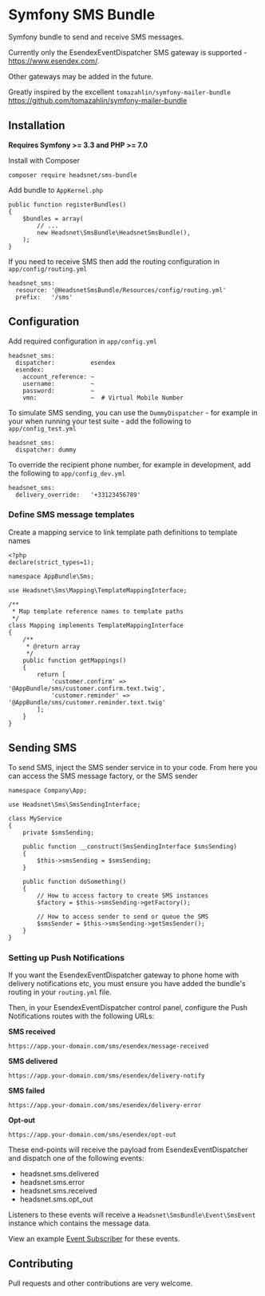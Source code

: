 # Symfony SMS Bundle

Symfony bundle to send and receive SMS messages. 

Currently only the EsendexEventDispatcher SMS gateway is supported - https://www.esendex.com/. 

Other gateways may be added in the future. 

Greatly inspired by the excellent `tomazahlin/symfony-mailer-bundle`
https://github.com/tomazahlin/symfony-mailer-bundle 

## Installation

__Requires Symfony >= 3.3 and PHP >= 7.0__

Install with Composer

`composer require headsnet/sms-bundle`

Add bundle to `AppKernel.php`

```
public function registerBundles()
{
    $bundles = array(
        // ...
        new Headsnet\SmsBundle\HeadsnetSmsBundle(),
    );
}
```

If you need to receive SMS then add the routing configuration in `app/config/routing.yml`

```
headsnet_sms:
  resource: '@HeadsnetSmsBundle/Resources/config/routing.yml'
  prefix:   '/sms'
```

## Configuration

Add required configuration in `app/config.yml`

```
headsnet_sms:
  dispatcher:          esendex
  esendex:
    account_reference: ~
    username:          ~
    password:          ~
    vmn:               ~  # Virtual Mobile Number
```

To simulate SMS sending, you can use the `DummyDispatcher` - for example in your when 
running your test suite - add the following to `app/config_test.yml`

```
headsnet_sms:
  dispatcher: dummy
```

To override the recipient phone number, for example in development, add the following 
to `app/config_dev.yml`

```
headsnet_sms:
  delivery_override:   '+33123456789'
```

### Define SMS message templates

Create a mapping service to link template path definitions to template names

```
<?php
declare(strict_types=1);

namespace AppBundle\Sms;

use Headsnet\Sms\Mapping\TemplateMappingInterface;

/**
 * Map template reference names to template paths
 */
class Mapping implements TemplateMappingInterface
{
	/**
	 * @return array
	 */
	public function getMappings()
	{
		return [
			'customer.confirm' => '@AppBundle/sms/customer.confirm.text.twig',
			'customer.reminder' => '@AppBundle/sms/customer.reminder.text.twig'
		];
	}
}
```

## Sending SMS

To send SMS, inject the SMS sender service in to your code. From here you can access the SMS message factory, or the SMS sender

```
namespace Company\App;

use Headsnet\Sms\SmsSendingInterface;

class MyService
{
    private $smsSending;
        
    public function __construct(SmsSendingInterface $smsSending)
    {
        $this->smsSending = $smsSending;
    }

    public function doSomething()
    {
        // How to access factory to create SMS instances
        $factory = $this->smsSending->getFactory();
        
        // How to access sender to send or queue the SMS
        $smsSender = $this->smsSending->getSmsSender();
    }
}
``` 

### Setting up Push Notifications

If you want the EsendexEventDispatcher gateway to phone home with delivery notifications etc, you must 
ensure you have added the bundle's routing in your `routing.yml` file.

Then, in your EsendexEventDispatcher control panel, configure the Push Notifications routes with the 
following URLs:

__SMS received__

`https://app.your-domain.com/sms/esendex/message-received`

__SMS delivered__

`https://app.your-domain.com/sms/esendex/delivery-notify`

__SMS failed__

`https://app.your-domain.com/sms/esendex/delivery-error`

__Opt-out__

`https://app.your-domain.com/sms/esendex/opt-out`

These end-points will receive the payload from EsendexEventDispatcher and dispatch one of the following events:

  - headsnet.sms.delivered
  - headsnet.sms.error
  - headsnet.sms.received
  - headsnet.sms.opt_out
  
Listeners to these events will receive a `Headsnet\SmsBundle\Event\SmsEvent` instance which contains the message data.

View an example [Event Subscriber](doc/subscribing-to-events.md) for these events.

## Contributing

Pull requests and other contributions are very welcome.
